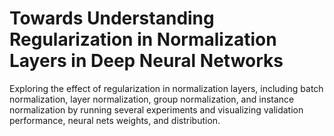 # Towards Understanding Regularization in Normalization Layers in Deep Neural Networks
Exploring the effect of regularization in normalization layers, including batch normalization, layer normalization, group normalization, and instance normalization by running several experiments and visualizing validation performance, neural nets weights, and distribution.
